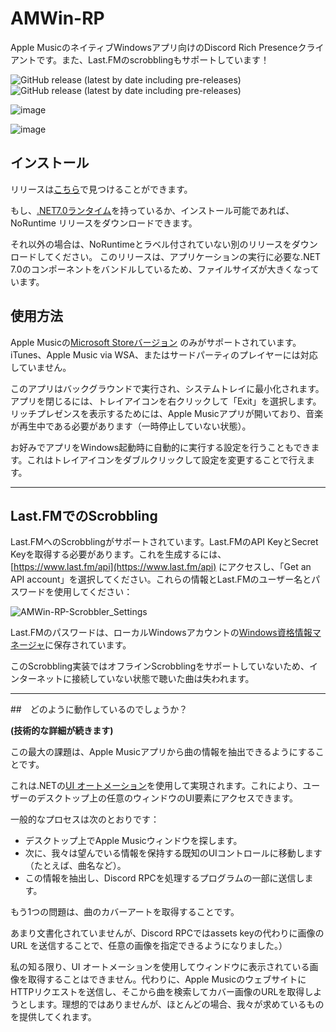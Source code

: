 # AMWin-RP
Apple MusicのネイティブWindowsアプリ向けのDiscord Rich Presenceクライアントです。また、Last.FMのscrobblingもサポートしています！

![GitHub release (latest by date including pre-releases)](https://img.shields.io/github/downloads-pre/PKBeam/AMWin-RP/total) ![GitHub release (latest by date including pre-releases)](https://img.shields.io/github/downloads-pre/PKBeam/AMWin-RP/latest/total) 

![image](https://user-images.githubusercontent.com/18737124/236110561-e11eabf5-d2c4-4fb3-a743-3152a1aef916.png)

![image](https://user-images.githubusercontent.com/18737124/213862194-e02ec9e7-07ab-481f-9dc5-451b9159c903.png)

## インストール

リリースは[こちら](https://github.com/PKBeam/AMWin-RP/releases)で見つけることができます。

もし、[.NET7.0ランタイム](https://dotnet.microsoft.com/ja-jp/download/dotnet/7.0)を持っているか、インストール可能であれば、NoRuntime リリースをダウンロードできます。

それ以外の場合は、NoRuntimeとラベル付されていない別のリリースをダウンロードしてください。
このリリースは、アプリケーションの実行に必要な.NET 7.0のコンポーネントをバンドルしているため、ファイルサイズが大きくなっています。

## 使用方法
Apple Musicの[Microsoft Storeバージョン](https://apps.microsoft.com/store/detail/apple-music-preview/9PFHDD62MXS1) のみがサポートされています。
iTunes、Apple Music via WSA、またはサードパーティのプレイヤーには対応していません。

このアプリはバックグラウンドで実行され、システムトレイに最小化されます。アプリを閉じるには、トレイアイコンを右クリックして「Exit」を選択します。
リッチプレゼンスを表示するためには、Apple Musicアプリが開いており、音楽が再生中である必要があります（一時停止していない状態）。

お好みでアプリをWindows起動時に自動的に実行する設定を行うこともできます。これはトレイアイコンをダブルクリックして設定を変更することで行えます。

<hr/>

## Last.FMでのScrobbling
Last.FMへのScrobblingがサポートされています。Last.FMのAPI KeyとSecret Keyを取得する必要があります。これを生成するには、[https://www.last.fm/api](https://www.last.fm/api) にアクセスし、「Get an API account」を選択してください。これらの情報とLast.FMのユーザー名とパスワードを使用してください：

![AMWin-RP-Scrobbler_Settings](https://user-images.githubusercontent.com/317772/215867741-2999591c-35eb-442a-a349-b8e9046634fb.png)

Last.FMのパスワードは、ローカルWindowsアカウントの[Windows資格情報マネージャ](https://support.microsoft.com/ja-jp/windows/%E8%B3%87%E6%A0%BC%E6%83%85%E5%A0%B1%E3%83%9E%E3%83%8D%E3%83%BC%E3%82%B8%E3%83%A3%E3%83%BC%E3%81%AB%E3%82%A2%E3%82%AF%E3%82%BB%E3%82%B9%E3%81%99%E3%82%8B-1b5c916a-6a16-889f-8581-fc16e8165ac0)に保存されています。

このScrobbling実装ではオフラインScrobblingをサポートしていないため、インターネットに接続していない状態で聴いた曲は失われます。


<hr/>


##　どのように動作しているのでしょうか？

**(技術的な詳細が続きます)**

この最大の課題は、Apple Musicアプリから曲の情報を抽出できるようにすることです。

これは.NETの[UI オートメーション](https://learn.microsoft.com/ja-jp/dotnet/framework/ui-automation/ui-automation-overview)を使用して実現されます。これにより、ユーザーのデスクトップ上の任意のウィンドウのUI要素にアクセスできます。

一般的なプロセスは次のとおりです：
- デスクトップ上でApple Musicウィンドウを探します。
- 次に、我々は望んでいる情報を保持する既知のUIコントロールに移動します（たとえば、曲名など）。
- この情報を抽出し、Discord RPCを処理するプログラムの一部に送信します。

もう1つの問題は、曲のカバーアートを取得することです。

あまり文書化されていませんが、Discord RPCではassets keyの代わりに画像の URL を送信することで、任意の画像を指定できるようになりました。）

私の知る限り、UI オートメーションを使用してウィンドウに表示されている画像を取得することはできません。代わりに、Apple MusicのウェブサイトにHTTPリクエストを送信し、そこから曲を検索してカバー画像のURLを取得しようとします。理想的ではありませんが、ほとんどの場合、我々が求めているものを提供してくれます。

